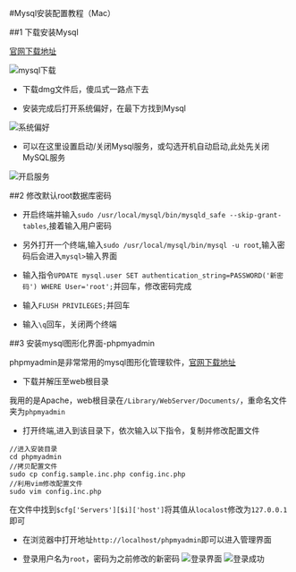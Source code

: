 #Mysql安装配置教程（Mac）

##1 下载安装Mysql

[官网下载地址](https://dev.mysql.com/downloads/mysql/)

![mysql下载](https://raw.githubusercontent.com/Vicfeel/MDPhotos/master/Mysql/mysqlDownload.png)

* 下载dmg文件后，傻瓜式一路点下去

* 安装完成后打开系统偏好，在最下方找到Mysql

![系统偏好](https://raw.githubusercontent.com/Vicfeel/MDPhotos/master/Mysql/preference.png)

* 可以在这里设置启动/关闭Mysql服务，或勾选开机自动启动,此处先关闭MySQL服务

![开启服务](https://raw.githubusercontent.com/Vicfeel/MDPhotos/master/Mysql/startMysql.png)

##2 修改默认root数据库密码

* 开启终端并输入`sudo /usr/local/mysql/bin/mysqld_safe --skip-grant-tables`,接着输入用户密码

* 另外打开一个终端,输入`sudo /usr/local/mysql/bin/mysql -u root`,输入密码后会进入`mysql>`输入界面

* 输入指令`UPDATE mysql.user SET authentication_string=PASSWORD('新密码') WHERE User='root';`并回车，修改密码完成

* 输入`FLUSH PRIVILEGES;`并回车

* 输入`\q`回车，关闭两个终端

##3 安装mysql图形化界面-phpmyadmin

phpmyadmin是非常常用的mysql图形化管理软件，[官网下载地址](https://www.phpmyadmin.net/downloads/)

* 下载并解压至web根目录

我用的是Apache，web根目录在`/Library/WebServer/Documents/`，重命名文件夹为`phpmyadmin`

* 打开终端,进入到该目录下，依次输入以下指令，复制并修改配置文件

```
//进入安装目录
cd phpmyadmin
//拷贝配置文件
sudo cp config.sample.inc.php config.inc.php
//利用vim修改配置文件
sudo vim config.inc.php
```

在文件中找到`$cfg['Servers'][$i]['host']`将其值从`localost`修改为`127.0.0.1`即可

* 在浏览器中打开地址`http://localhost/phpmyadmin`即可以进入管理界面

* 登录用户名为`root`，密码为之前修改的新密码
![登录界面](https://raw.githubusercontent.com/Vicfeel/MDPhotos/master/Mysql/login.png)
![登录成功](https://raw.githubusercontent.com/Vicfeel/MDPhotos/master/Mysql/loginSuccess.png)